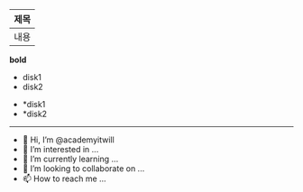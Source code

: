 |__제목__|
|------|
|내용

__bold__

- disk1
- disk2
* *disk1
* *disk2



---

- 👋 Hi, I’m @academyitwill
- 👀 I’m interested in ...
- 🌱 I’m currently learning ...
- 💞️ I’m looking to collaborate on ...
- 📫 How to reach me ...

<!---
academyitwill/academyitwill is a ✨ special ✨ repository because its `README.md` (this file) appears on your GitHub profile.
You can click the Preview link to take a look at your changes.
--->

